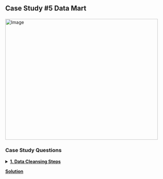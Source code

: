 ## <p align ='left'>Case Study #5 Data Mart</p>

<img src="https://8weeksqlchallenge.com/images/case-study-designs/5.png" alt="Image" width="480" height="380">

### Case Study Questions
<details><summary><a href="https://github.com/Tungana-Bhavya/8-WEEK-SQL-CHALLENGE/tree/main/8-WEEK-CHALLENGE/CASE%20STUDY%20%232-PIZZA%20RUNNER"><b>1. Data Cleansing Steps</b></a></summary>
In a single query, perform the following operations and generate a new table in the data_mart schema named clean_weekly_sales:

1. Convert the week_date to a DATE format

2. Add a week_number as the second column for each week_date value, for example any value from the 1st of January to 7th of January will be 1, 8th to 14th will be 2 etc

3. Add a month_number with the calendar month for each week_date value as the 3rd column

4. Add a calendar_year column as the 4th column containing either 2018, 2019 or 2020 values

5. Add a new column called age_band after the original segment column using the following mapping on the number inside the segment value

|segment|age_band|
|-------|-------:|
|1|	Young Adults
|2|	Middle Aged
|3 or 4|	Retirees

6. Add a new demographic column using the following mapping for the first letter in the segment values:
|segment|demographic|
|-------|----------:|
|C|Couples|
|F|Families|

8. nsure all null string values with an "unknown" string value in the original segment column as well as the new age_band and demographic columns

9. Generate a new avg_transaction column as the sales value divided by transactions rounded to 2 decimal places for each record
</details>

<b>[Solution]()</b>

